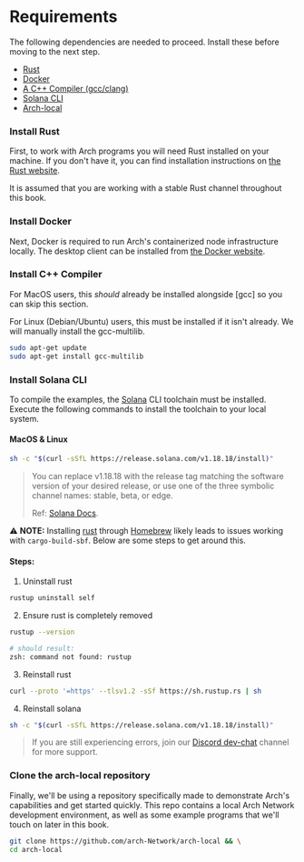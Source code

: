 # Requirements

The following dependencies are needed to proceed. Install these before moving to the next step.

- [Rust](#install-rust)
- [Docker](#install-docker)
- [A C++ Compiler (gcc/clang)](#install-c-compiler)
- [Solana CLI](#install-solana-cli)
- [Arch-local](#clone-the-arch-local-repository)

### Install Rust
First, to work with Arch programs you will need Rust installed on your machine. If you don't have it, you can find installation instructions on [the Rust website].

It is assumed that you are working with a stable Rust channel throughout this book.

### Install Docker
Next, Docker is required to run Arch's containerized node infrastructure locally. The desktop client can be installed from [the Docker website].

### Install C++ Compiler

For MacOS users, this *should* already be installed alongside [gcc] so you can skip this section.

For Linux (Debian/Ubuntu) users, this must be installed if it isn't already. We will manually install the gcc-multilib.
```bash
sudo apt-get update
sudo apt-get install gcc-multilib
```

### Install Solana CLI

To compile the examples, the [Solana] CLI toolchain must be installed. Execute the following commands to install the toolchain to your local system.

#### MacOS & Linux

```bash
sh -c "$(curl -sSfL https://release.solana.com/v1.18.18/install)"
```

> You can replace v1.18.18 with the release tag matching the software version of your desired release, or use one of the three symbolic channel names: stable, beta, or edge. 
>
> Ref: [Solana Docs].

⚠️ **NOTE:** Installing [rust] through [Homebrew] likely leads to issues working with `cargo-build-sbf`. Below are some steps to get around this.

#### Steps:

1. Uninstall rust
```bash
rustup uninstall self
```

2. Ensure rust is completely removed
```bash
rustup --version

# should result:
zsh: command not found: rustup
```

3. Reinstall rust
```bash
curl --proto '=https' --tlsv1.2 -sSf https://sh.rustup.rs | sh
```

4. Reinstall solana
```bash
sh -c "$(curl -sSfL https://release.solana.com/v1.18.18/install)"
```

> If you are still experiencing errors, join our [Discord dev-chat] channel for more support.

### Clone the arch-local repository
Finally, we'll be using a repository specifically made to demonstrate Arch's capabilities and get started quickly. This repo contains a local Arch Network development environment, as well as some example programs that we'll touch on later in this book.

```bash
git clone https://github.com/arch-Network/arch-local && \
cd arch-local
```

[eBPF]: https://ebpf.io/
[rust]: https://www.rust-lang.org 
[Solana]: https://github.com/solana-labs/solana
[Homebrew]: https://brew.sh/
[Solana Docs]: https://docs.solanalabs.com/cli/install#macos--linux
[the Rust website]: https://www.rust-lang.org/tools/install
[the Docker website]: https://www.docker.com/products/docker-desktop/
[Discord dev-chat]: https://discord.com/channels/1241112027963986001/1270921925991989268
